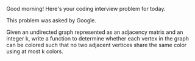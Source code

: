 Good morning! Here's your coding interview problem for today.This problem was asked by Google.Given an undirected graph represented as an adjacency matrix and an integer k,write a function to determine whether each vertex in the graph can be coloredsuch that no two adjacent vertices share the same color using at most k colors.